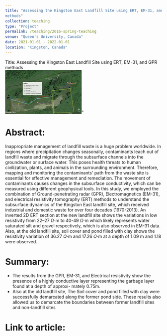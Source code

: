 ```yaml
---
title: "Assessing the Kingston East Landfill Site using ERT, EM-31, and GPR
methods"
collection: teaching
type: "Project"
permalink: /teaching/2016-spring-teaching
venue: "Queen's University, Canada"
date: 2021-01-01 - 2022-01-01
location: "Kingston, Canada"
---
```


Title: Assessing the Kingston East Landfill Site using ERT, EM-31, and GPR
methods
<br/><img src='/images/resistivity_belle.jpg'>"

Abstract:
======
 Inappropriate management of landfill waste is a huge problem worldwide. In regions where precipitation changes seasonally, contaminants leach out of landfill waste and migrate through the subsurface channels into the groundwater or surface water. This poses health threats to human civilization, plants, and animals in the surrounding environment. Therefore, mapping and monitoring the contaminants' path from the waste site is essential for effective management and remediation. The movement of contaminants causes changes in the subsurface conductivity, which can be measured using different geophysical tools. In this study, we employed the combination of Ground-penetrating radar (GPR), Electromagnetics (EM-31), and electrical resistivity tomography (ERT) methods to understand the subsurface dynamics of the Kingston East landfill site, which received industrial and domestic waste for over four decades (1970-2013). An inverted 2D ERT section at the new landfill site shows the variations in low resistivity from 22–27 $\Omega\cdot$m to 40-49 $\Omega\cdot$m which likely represents water saturated silt and gravel respectively, which is also observed in EM-31 data. Also, at the old landfill site, soil cover and pond filled with clay shows the resistivity variation of 36.27 $\Omega\cdot$m and 17.26 $\Omega\cdot$m at a depth of 1.09 m and 1.18 were observed.

Summary:
======
- The results from the GPR, EM-31, and Electrical resistivity show the presence of a highly conductive layer representing the garbage layer found at a depth of approxi-
mately 0.75m.
- Also at the old landfill site, The Soil cover and pond filled with clay were successfully demarcated along the former pond side. These results also allowed us to demarcate the boundaries between former landfill sites and non-landfill sites

Link to article:
======